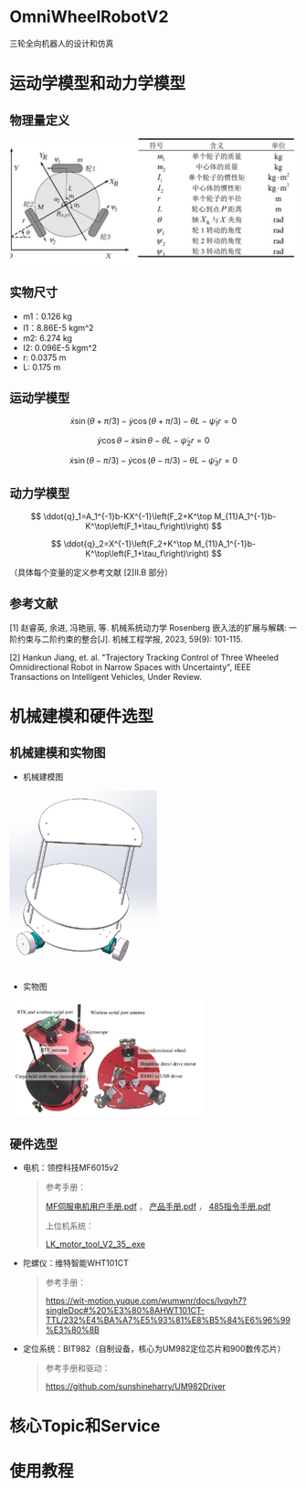# OmniWheelRobotV2

三轮全向机器人的设计和仿真


# 运动学模型和动力学模型

## 物理量定义

![variables](./assets/variables-1714198580530-2.jpg)

## 实物尺寸

- m1：0.126 kg
- I1：8.86E-5 kgm^2
- m2: 6.274 kg
- I2: 0.096E-5 kgm^2
- r: 0.0375 m
- L: 0.175 m

## 运动学模型

$$
\dot{x}\sin\left(\theta+\pi/3\right)-\dot{y}\cos\left(\theta+\pi/3\right)-\dot{\theta}L-\dot{\psi}_1r=0
$$

$$
\dot{y}\cos\theta-\dot{x}\sin\theta-\dot{\theta}L-\dot{\psi}_2r=0
$$

$$
\dot{x}\sin\left(\theta-\pi/3\right)-\dot{y}\cos\left(\theta-\pi/3\right)-\dot{\theta}L-\dot{\psi}_3r=0
$$

## 动力学模型

$$
\ddot{q}_1=A_1^{-1}b-KX^{-1}\left(F_2+K^\top M_{11}A_1^{-1}b-K^\top\left(F_1+\tau_f\right)\right)
$$

$$
\ddot{q}_2=X^{-1}\left(F_2+K^\top M_{11}A_1^{-1}b-K^\top\left(F_1+\tau_f\right)\right)
$$

（具体每个变量的定义参考文献 [2]II.B 部分）

## 参考文献

[1] 赵睿英, 余进, 冯艳丽, 等. 机械系统动力学 Rosenberg 嵌入法的扩展与解耦: 一阶约束与二阶约束的整合[J]. 机械工程学报, 2023, 59(9): 101-115.

[2] Hankun Jiang, et. al. "Trajectory Tracking Control of Three Wheeled Omnidirectional Robot in Narrow Spaces with Uncertainty", IEEE Transactions on Intelligent Vehicles, Under Review.

# 机械建模和硬件选型

## 机械建模和实物图

- 机械建模图

<img src="./assets/image-20240427142306796.png" alt="image-20240427142306796" style="zoom:33%;" />

- 实物图

<img src="./assets/image-20240427142351491.png" alt="image-20240427142351491" style="zoom: 33%;" />

## 硬件选型

- 电机：领控科技MF6015v2

  > 参考手册：
  >
  >  [MF伺服电机用户手册.pdf](assets/motor/MF伺服电机用户手册.pdf) ， [产品手册.pdf](assets/motor/产品手册.pdf) ， [485指令手册.pdf](assets/motor/485指令手册.pdf)
  >
  > 上位机系统：
  >
  >  [LK_motor_tool_V2_35_.exe](assets/motor/LK_motor_tool_V2_35_.exe)

- 陀螺仪：维特智能WHT101CT

  >参考手册：
  >
  >https://wit-motion.yuque.com/wumwnr/docs/lvqyh7?singleDoc#%20%E3%80%8AHWT101CT-TTL/232%E4%BA%A7%E5%93%81%E8%B5%84%E6%96%99%E3%80%8B

- 定位系统：BIT982（自制设备，核心为UM982定位芯片和900数传芯片）

  > 参考手册和驱动：
  >
  > https://github.com/sunshineharry/UM982Driver

# 核心Topic和Service

# 使用教程

